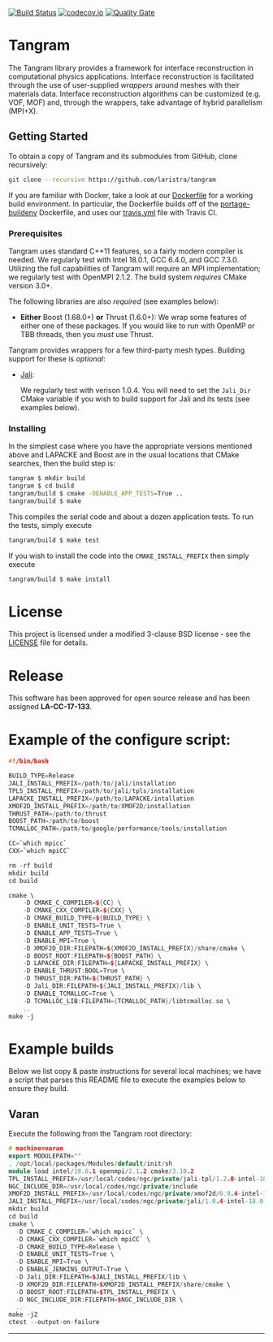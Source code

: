 [![Build Status](https://travis-ci.org/laristra/tangram.svg?branch=master)](https://travis-ci.org/laristra/tangram)
[![codecov.io](https://codecov.io/github/laristra/tangram/coverage.svg?branch=master)](https://codecov.io/github/laristra/tangram/tangram?branch=master)
[![Quality Gate](https://sonarqube.com/api/badges/gate?key=tangram%3A%2Fmaster)](https://sonarqube.com/dashboard?id=tangram%3A%2Fmaster)

# Tangram

The Tangram library provides a framework for interface reconstruction
in computational physics applications. Interface reconstruction is
facilitated through the use of user-supplied _wrappers_ around
meshes with their materials data. Interface reconstruction algorithms 
can be customized (e.g. VOF, MOF) and, through the wrappers, take 
advantage of hybrid parallelism (MPI+X).

## Getting Started

To obtain a copy of Tangram and its submodules from GitHub, clone
recursively:

```sh
git clone --recursive https://github.com/laristra/tangram
```

If you are familiar with Docker, take a look at
our
[Dockerfile](https://github.com/laristra/tangram/blob/master/docker/Dockerfile) for
a working build environment.  In particular, the Dockerfile builds off
of
the [portage-buildenv](https://github.com/laristra/portage-buildenv)
Dockerfile, and uses
our
[travis.yml](https://github.com/laristra/tangram/blob/master/.travis.yml) file
with Travis CI.

### Prerequisites

Tangram uses standard C++11 features, so a fairly modern compiler is
needed.  We regularly test with Intel 18.0.1, GCC 6.4.0, and GCC 7.3.0.  
Utilizing the full capabilities of Tangram will require an MPI implementation; 
we regularly test with OpenMPI 2.1.2. The build system _requires_ CMake
version 3.0+.

The following libraries are also _required_ (see examples below):

- **__Either__** Boost (1.68.0+) **__or__** Thrust (1.6.0+):
  We wrap some features of either one of these packages.  If you would
  like to run with OpenMP or TBB threads, then you _must_ use Thrust.

Tangram provides wrappers for a few third-party mesh types.  Building
support for these is _optional_:

- [Jali](http://github.com/lanl/jali):

  We regularly test with verison 1.0.4.  You will need to set the
  `Jali_Dir` CMake variable if you wish to build support for Jali and
  its tests (see examples below).

### Installing

In the simplest case where you have the appropriate versions mentioned
above and LAPACKE and Boost are in the usual locations that CMake
searches, then the build step is:

```sh
tangram $ mkdir build
tangram $ cd build
tangram/build $ cmake -DENABLE_APP_TESTS=True ..
tangram/build $ make
```

This compiles the serial code and about a dozen application tests.  To
run the tests, simply execute

```sh
tangram/build $ make test
```

If you wish to install the code into the `CMAKE_INSTALL_PREFIX` then
simply execute
```sh
tangram/build $ make install
```

# License

This project is licensed under a modified 3-clause BSD license - see
the [LICENSE](https://github.com/laristra/tangram/blob/master/LICENSE)
file for details.

# Release

This software has been approved for open source release and has been
assigned **LA-CC-17-133**.

# Example of the configure script:

```c++
#!/bin/bash

BUILD_TYPE=Release
JALI_INSTALL_PREFIX=/path/to/jali/installation
TPLS_INSTALL_PREFIX=/path/to/jali/tpls/installation
LAPACKE_INSTALL_PREFIX=/path/to/LAPACKE/intallation
XMOF2D_INSTALL_PREFIX=/path/to/XMOF2D/installation
THRUST_PATH=/path/to/thrust
BOOST_PATH=/path/to/boost
TCMALLOC_PATH=/path/to/google/performance/tools/installation

CC=`which mpicc`
CXX=`which mpiCC`

rm -rf build
mkdir build
cd build

cmake \
    -D CMAKE_C_COMPILER=${CC} \
    -D CMAKE_CXX_COMPILER=${CXX} \
    -D CMAKE_BUILD_TYPE=${BUILD_TYPE} \
    -D ENABLE_UNIT_TESTS=True \
    -D ENABLE_APP_TESTS=True \
    -D ENABLE_MPI=True \
    -D XMOF2D_DIR:FILEPATH=${XMOF2D_INSTALL_PREFIX}/share/cmake \
    -D BOOST_ROOT:FILEPATH=${BOOST_PATH} \
    -D LAPACKE_DIR:FILEPATH=${LAPACKE_INSTALL_PREFIX} \
    -D ENABLE_THRUST:BOOL=True \
    -D THRUST_DIR:PATH=${THRUST_PATH} \
    -D Jali_DIR:FILEPATH=${JALI_INSTALL_PREFIX}/lib \
    -D ENABLE_TCMALLOC=True \
    -D TCMALLOC_LIB:FILEPATH={TCMALLOC_PATH}/libtcmalloc.so \
    ..
make -j
```
# Example builds

Below we list copy & paste instructions for several local machines; we
have a script that parses this README file to execute the examples
below to ensure they build.

## Varan

Execute the following from the Tangram root directory:

```c++
# machine=varan
export MODULEPATH=""
. /opt/local/packages/Modules/default/init/sh
module load intel/18.0.1 openmpi/2.1.2 cmake/3.10.2
TPL_INSTALL_PREFIX=/usr/local/codes/ngc/private/jali-tpl/1.2.0-intel-18.0.1-openmpi-2.1.2
NGC_INCLUDE_DIR=/usr/local/codes/ngc/private/include
XMOF2D_INSTALL_PREFIX=/usr/local/codes/ngc/private/xmof2d/0.9.4-intel-18.0.1
JALI_INSTALL_PREFIX=/usr/local/codes/ngc/private/jali/1.0.4-intel-18.0.1-openmpi-2.1.2
mkdir build
cd build
cmake \
  -D CMAKE_C_COMPILER=`which mpicc` \
  -D CMAKE_CXX_COMPILER=`which mpiCC` \
  -D CMAKE_BUILD_TYPE=Release \
  -D ENABLE_UNIT_TESTS=True \
  -D ENABLE_MPI=True \
  -D ENABLE_JENKINS_OUTPUT=True \
  -D Jali_DIR:FILEPATH=$JALI_INSTALL_PREFIX/lib \
  -D XMOF2D_DIR:FILEPATH=$XMOF2D_INSTALL_PREFIX/share/cmake \
  -D BOOST_ROOT:FILEPATH=$TPL_INSTALL_PREFIX \
  -D NGC_INCLUDE_DIR:FILEPATH=$NGC_INCLUDE_DIR \
  ..
make -j2
ctest --output-on-failure
```

---

